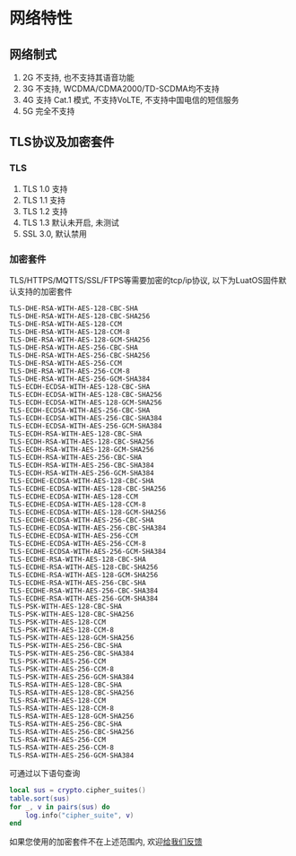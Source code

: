 # 网络特性

## 网络制式

1. 2G 不支持, 也不支持其语音功能
2. 3G 不支持, WCDMA/CDMA2000/TD-SCDMA均不支持
3. 4G 支持 Cat.1 模式, 不支持VoLTE, 不支持中国电信的短信服务
4. 5G 完全不支持

## TLS协议及加密套件

### TLS

1. TLS 1.0 支持
2. TLS 1.1 支持
3. TLS 1.2 支持
4. TLS 1.3 默认未开启, 未测试
5. SSL 3.0, 默认禁用

### 加密套件

TLS/HTTPS/MQTTS/SSL/FTPS等需要加密的tcp/ip协议, 以下为LuatOS固件默认支持的加密套件

```
TLS-DHE-RSA-WITH-AES-128-CBC-SHA
TLS-DHE-RSA-WITH-AES-128-CBC-SHA256
TLS-DHE-RSA-WITH-AES-128-CCM
TLS-DHE-RSA-WITH-AES-128-CCM-8
TLS-DHE-RSA-WITH-AES-128-GCM-SHA256
TLS-DHE-RSA-WITH-AES-256-CBC-SHA
TLS-DHE-RSA-WITH-AES-256-CBC-SHA256
TLS-DHE-RSA-WITH-AES-256-CCM
TLS-DHE-RSA-WITH-AES-256-CCM-8
TLS-DHE-RSA-WITH-AES-256-GCM-SHA384
TLS-ECDH-ECDSA-WITH-AES-128-CBC-SHA
TLS-ECDH-ECDSA-WITH-AES-128-CBC-SHA256
TLS-ECDH-ECDSA-WITH-AES-128-GCM-SHA256
TLS-ECDH-ECDSA-WITH-AES-256-CBC-SHA
TLS-ECDH-ECDSA-WITH-AES-256-CBC-SHA384
TLS-ECDH-ECDSA-WITH-AES-256-GCM-SHA384
TLS-ECDH-RSA-WITH-AES-128-CBC-SHA
TLS-ECDH-RSA-WITH-AES-128-CBC-SHA256
TLS-ECDH-RSA-WITH-AES-128-GCM-SHA256
TLS-ECDH-RSA-WITH-AES-256-CBC-SHA
TLS-ECDH-RSA-WITH-AES-256-CBC-SHA384
TLS-ECDH-RSA-WITH-AES-256-GCM-SHA384
TLS-ECDHE-ECDSA-WITH-AES-128-CBC-SHA
TLS-ECDHE-ECDSA-WITH-AES-128-CBC-SHA256
TLS-ECDHE-ECDSA-WITH-AES-128-CCM
TLS-ECDHE-ECDSA-WITH-AES-128-CCM-8
TLS-ECDHE-ECDSA-WITH-AES-128-GCM-SHA256
TLS-ECDHE-ECDSA-WITH-AES-256-CBC-SHA
TLS-ECDHE-ECDSA-WITH-AES-256-CBC-SHA384
TLS-ECDHE-ECDSA-WITH-AES-256-CCM
TLS-ECDHE-ECDSA-WITH-AES-256-CCM-8
TLS-ECDHE-ECDSA-WITH-AES-256-GCM-SHA384
TLS-ECDHE-RSA-WITH-AES-128-CBC-SHA
TLS-ECDHE-RSA-WITH-AES-128-CBC-SHA256
TLS-ECDHE-RSA-WITH-AES-128-GCM-SHA256
TLS-ECDHE-RSA-WITH-AES-256-CBC-SHA
TLS-ECDHE-RSA-WITH-AES-256-CBC-SHA384
TLS-ECDHE-RSA-WITH-AES-256-GCM-SHA384
TLS-PSK-WITH-AES-128-CBC-SHA
TLS-PSK-WITH-AES-128-CBC-SHA256
TLS-PSK-WITH-AES-128-CCM
TLS-PSK-WITH-AES-128-CCM-8
TLS-PSK-WITH-AES-128-GCM-SHA256
TLS-PSK-WITH-AES-256-CBC-SHA
TLS-PSK-WITH-AES-256-CBC-SHA384
TLS-PSK-WITH-AES-256-CCM
TLS-PSK-WITH-AES-256-CCM-8
TLS-PSK-WITH-AES-256-GCM-SHA384
TLS-RSA-WITH-AES-128-CBC-SHA
TLS-RSA-WITH-AES-128-CBC-SHA256
TLS-RSA-WITH-AES-128-CCM
TLS-RSA-WITH-AES-128-CCM-8
TLS-RSA-WITH-AES-128-GCM-SHA256
TLS-RSA-WITH-AES-256-CBC-SHA
TLS-RSA-WITH-AES-256-CBC-SHA256
TLS-RSA-WITH-AES-256-CCM
TLS-RSA-WITH-AES-256-CCM-8
TLS-RSA-WITH-AES-256-GCM-SHA384
```

可通过以下语句查询
```lua
local sus = crypto.cipher_suites()
table.sort(sus)
for _, v in pairs(sus) do
    log.info("cipher_suite", v)
end
```

如果您使用的加密套件不在上述范围内, 欢迎[给我们反馈](https://gitee.com/openLuat/LuatOS/issues)
